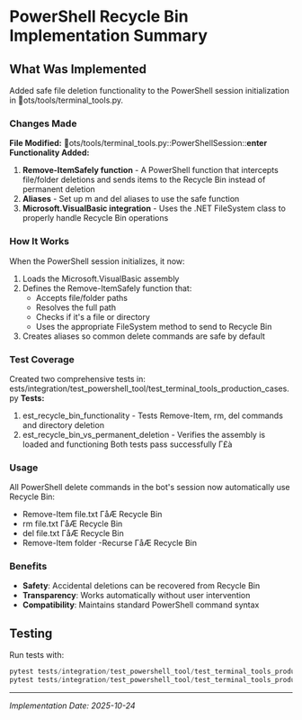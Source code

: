 # PowerShell Recycle Bin Implementation Summary
## What Was Implemented
Added safe file deletion functionality to the PowerShell session initialization in ots/tools/terminal_tools.py.
### Changes Made
**File Modified:** ots/tools/terminal_tools.py::PowerShellSession::__enter__
**Functionality Added:**
1. **Remove-ItemSafely function** - A PowerShell function that intercepts file/folder deletions and sends items to the Recycle Bin instead of permanent deletion
2. **Aliases** - Set up m and del aliases to use the safe function
3. **Microsoft.VisualBasic integration** - Uses the .NET FileSystem class to properly handle Recycle Bin operations
### How It Works
When the PowerShell session initializes, it now:
1. Loads the Microsoft.VisualBasic assembly
2. Defines the Remove-ItemSafely function that:
   - Accepts file/folder paths
   - Resolves the full path
   - Checks if it's a file or directory
   - Uses the appropriate FileSystem method to send to Recycle Bin
3. Creates aliases so common delete commands are safe by default
### Test Coverage
Created two comprehensive tests in:
	ests/integration/test_powershell_tool/test_terminal_tools_production_cases.py
**Tests:**
1. 	est_recycle_bin_functionality - Tests Remove-Item, rm, del commands and directory deletion
2. 	est_recycle_bin_vs_permanent_deletion - Verifies the assembly is loaded and functioning
Both tests pass successfully Γ£à
### Usage
All PowerShell delete commands in the bot's session now automatically use Recycle Bin:
- Remove-Item file.txt ΓåÆ Recycle Bin
- rm file.txt ΓåÆ Recycle Bin  
- del file.txt ΓåÆ Recycle Bin
- Remove-Item folder -Recurse ΓåÆ Recycle Bin
### Benefits
- **Safety**: Accidental deletions can be recovered from Recycle Bin
- **Transparency**: Works automatically without user intervention
- **Compatibility**: Maintains standard PowerShell command syntax
## Testing
Run tests with:
```powershell
pytest tests/integration/test_powershell_tool/test_terminal_tools_production_cases.py::TestPowerShellProductionEdgeCases::test_recycle_bin_functionality -v
pytest tests/integration/test_powershell_tool/test_terminal_tools_production_cases.py::TestPowerShellProductionEdgeCases::test_recycle_bin_vs_permanent_deletion -v
```
---
*Implementation Date: 2025-10-24*

